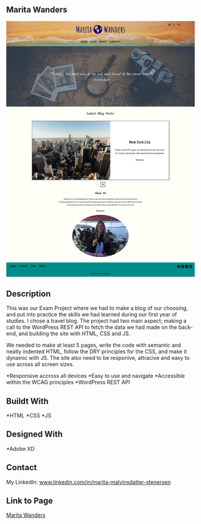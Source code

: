 ## Marita Wanders

<img src="/img/marita_wanders.png">

## Description

This was our Exam Project where we had to make a blog of our choosing, and put into practice the skills we had learned during our first year of studies. I chose a travel blog.
The project had two main aspect; making a call to the WordPress REST API to fetch the data we had made on the back-end, and building the site with HTML, CSS and JS.

We needed to make at least 5 pages, write the code with semantic and neatly indented HTML, follow the DRY principles for the CSS, and make it dynamic with JS.
The site also need to be responive, attracive and easy to use across all screen sizes.

*Responsive accross all devices
*Easy to use and navigate
*Accessible within the WCAG principles
*WordPress REST API

## Buildt With

*HTML
*CSS
\*JS

## Designed With

\*Adobe XD

## Contact

My LinkedIn: www.linkedin.com/in/marita-malvinsdatter-stenersen

## Link to Page

[Marita Wanders](https://neon-macaron-1d3b85.netlify.app/)
